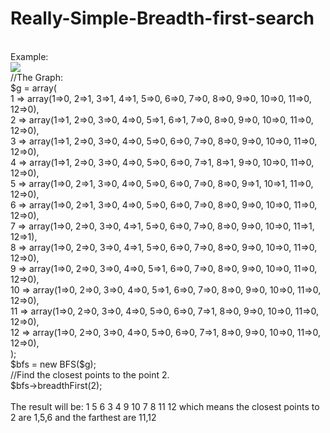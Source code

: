 # Really-Simple-Breadth-first-search
<br />
Example:<br />
<img src="https://upload.wikimedia.org/wikipedia/commons/3/33/Breadth-first-tree.svg"> <br/>
//The Graph:<br />
$g = array(<br />
    1 => array(1=>0, 2=>1, 3=>1, 4=>1, 5=>0, 6=>0, 7=>0, 8=>0, 9=>0, 10=>0, 11=>0, 12=>0),<br />
    2 => array(1=>1, 2=>0, 3=>0, 4=>0, 5=>1, 6=>1, 7=>0, 8=>0, 9=>0, 10=>0, 11=>0, 12=>0),<br />
    3 => array(1=>1, 2=>0, 3=>0, 4=>0, 5=>0, 6=>0, 7=>0, 8=>0, 9=>0, 10=>0, 11=>0, 12=>0),<br />
    4 => array(1=>1, 2=>0, 3=>0, 4=>0, 5=>0, 6=>0, 7=>1, 8=>1, 9=>0, 10=>0, 11=>0, 12=>0),<br />
    5 => array(1=>0, 2=>1, 3=>0, 4=>0, 5=>0, 6=>0, 7=>0, 8=>0, 9=>1, 10=>1, 11=>0, 12=>0),<br />
    6 => array(1=>0, 2=>1, 3=>0, 4=>0, 5=>0, 6=>0, 7=>0, 8=>0, 9=>0, 10=>0, 11=>0, 12=>0),<br />
    7 => array(1=>0, 2=>0, 3=>0, 4=>1, 5=>0, 6=>0, 7=>0, 8=>0, 9=>0, 10=>0, 11=>1, 12=>1),<br />
    8 => array(1=>0, 2=>0, 3=>0, 4=>1, 5=>0, 6=>0, 7=>0, 8=>0, 9=>0, 10=>0, 11=>0, 12=>0),<br />
    9 => array(1=>0, 2=>0, 3=>0, 4=>0, 5=>1, 6=>0, 7=>0, 8=>0, 9=>0, 10=>0, 11=>0, 12=>0),<br />
    10 => array(1=>0, 2=>0, 3=>0, 4=>0, 5=>1, 6=>0, 7=>0, 8=>0, 9=>0, 10=>0, 11=>0, 12=>0),<br />
    11 => array(1=>0, 2=>0, 3=>0, 4=>0, 5=>0, 6=>0, 7=>1, 8=>0, 9=>0, 10=>0, 11=>0, 12=>0),<br />
    12 => array(1=>0, 2=>0, 3=>0, 4=>0, 5=>0, 6=>0, 7=>1, 8=>0, 9=>0, 10=>0, 11=>0, 12=>0),<br />
);<br/>
$bfs = new BFS($g);<br />
//Find the closest points to the point 2. <br />
$bfs->breadthFirst(2);<br /><br />
The result will be:  1 5 6 3 4 9 10 7 8 11 12 which means the closest points to 2 are 1,5,6 and the farthest are 11,12<br />


